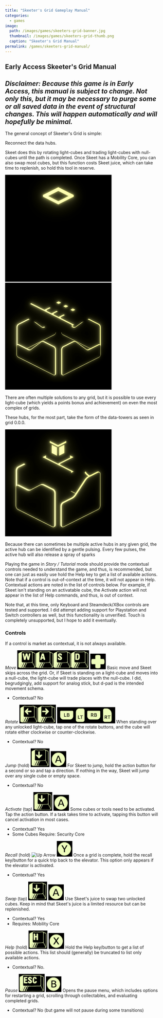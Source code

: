 ```yaml
---
title: "Skeeter's Grid Gameplay Manual"
categories:
  - games
image:
  path: /images/games/skeeters-grid-banner.jpg
  thumbnail: /images/games/skeeters-grid-thumb.png
  caption: "Skeeter's Grid Manual"
permalink: /games/skeeters-grid-manual/ 
---
```

Early Access Skeeter's Grid Manual
---
*Disclaimer: Because this game is in Early Access, this manual is subject to change. Not only this, but it may be necessary to purge some or all saved data in the event of structural changes. This will happen automatically and will hopefully be minimal.*
---

The general concept of Skeeter's Grid is simple:

Reconnect the data hubs.

Skeet does this by rotating light-cubes and trading light-cubes with null-cubes until the path is completed. Once Skeet has a Mobility Core, you can also swap most cubes, but this function costs Skeet juice, which can take time to replenish, so hold this tool in reserve.

![null-cube](/images/games/skeet-help/null-cube.png)
![light-cube](/images/games/skeet-help/light-cube.png)

There are often multiple solutions to any grid, but it is possible to use every light-cube (which yields a points bonus and achievement) on even the most complex of grids.

These hubs, for the most part, take the form of the data-towers as seen in grid 0.0.0.

![data-tower](/images/games/skeet-help/hub.png)

Because there can sometimes be multiple active hubs in any given grid, the active hub can be identified by a gentle pulsing. Every few pulses, the active hub will also release a spray of sparks

Playing the game in *Story / Tutorial* mode should provide the contextual controls needed to understand the game, and thus, is recommended, but one can just as easily use hold the Help key to get a list of available actions. Note that if a control is out-of-context at the time, it will not appear in Help. Contextual actions are noted in the list of controls below. For example, if Skeet isn't standing on an activatable cube, the Activate action will not appear in the list of Help commands, and thus, is out of context.

Note that, at this time, only Keyboard and Steamdeck/XBox controls are tested and supported. I did attempt adding support for Playstation and Switch controllers as well, but this functionality is unverified. Touch is completely unsupported, but I hope to add it eventually.

### Controls
If a control is market as contextual, it is not always available.

*Move*
![W A S D](/images/games/skeet-help/keyboard-wasd.png)
![D-Pad](/images/games/skeet-help/gamepad-dpad.png)
Basic move and Skeet skips across the grid. Or, if Skeet is standing on a light-cube and moves into a null-cube, the light-cube will trade places with the null-cube. I did, begrudgingly, add support for analog stick, but d-pad is the intended movement schema.
* Contextual? No

*Rotate*
![Left and Right Arrow Keys](/images/games/skeet-help/keyboard-lr.png)
![Triggers](/images/games/skeet-help/gamepad-triggers.png)
When standing over any unlocked light-cube, tap one of the rotate buttons, and the cube will rotate either clockwise or counter-clockwise.
* Contextual? No

*Jump* (hold)
![Hold Down Arrow](/images/games/skeet-help/keyboard-down.png)
![Hold South Button](/images/games/skeet-help/gamepad-south.png)
For Skeet to jump, hold the action button for a second or so and tap a direction. If nothing in the way, Skeet will jump over any single cube or empty space.
* Contextual? No

*Activate* (tap)
![Down Arrow](/images/games/skeet-help/keyboard-down.png)
![South Button](/images/games/skeet-help/gamepad-south.png)
Some cubes or tools need to be activated. Tap the action button. If a task takes time to activate, tapping this button will cancel activation in most cases.
* Contextual? Yes
* Some Cubes Require: Security Core

*Recall* (hold)
![Up Arrow](/images/games/skeet-help/keyboard-up.png)
![North Button](/images/games/skeet-help/gamepad-north.png)
Once a grid is complete, hold the recall key/button for a quick trip back to the elevator. This option only appears if the elevator is activated.
* Contextual? Yes

*Swap* (tap)
![Down Arrow](/images/games/skeet-help/keyboard-down.png)
![South Button](/images/games/skeet-help/gamepad-south.png)
Use Skeet's juice to swap two unlocked cubes. Keep in mind that Skeet's juice is a limited resource but can be replenished.
* Contextual? Yes
* Requires: Mobility Core

*Help* (hold)
![H Key](/images/games/skeet-help/keyboard-h.png)
![West Button](/images/games/skeet-help/gamepad-west.png)
Hold the Help key/button to get a list of possible actions. This list should (generally) be truncated to list only available actions.
* Contextual? No. 

*Pause*
![Escape](/images/games/skeet-help/keyboard-esc.png)
![East Button](/images/games/skeet-help/gamepad-east.png)
Opens the pause menu, which includes options for restarting a grid, scrolling through collectables, and evaluating completed grids.
* Contextual? No (but game will not pause during some transitions) 

